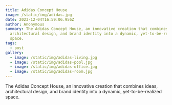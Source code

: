 ```yaml
---
title: Adidas Concept House
image: /static/img/adidas.jpg
date: 2023-12-04T16:59:06.956Z
author: Anonymous
summary: The Adidas Concept House, an innovative creation that combines ideas,
  architectural design, and brand identity into a dynamic, yet-to-be-realized
  space.
tags:
  - post
gallery:
  - image: /static/img/adidas-living.jpg
  - image: /static/img/adidas-pool.jpg
  - image: /static/img/adidas-office.jpg
  - image: /static/img/adidas-room.jpg
---
```

The Adidas Concept House, an innovative creation that combines ideas, architectural design, and brand identity into a dynamic, yet-to-be-realized space.